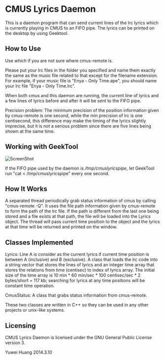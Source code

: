 CMUS Lyrics Daemon
==================

This is a daemon program that can send current lines of the lrc lyrics which
is currently playing in CMUS to an FIFO pipe. The lyrics can be printed on 
the desktop by using Geektool.

How to Use
----------

Use *which* if you are not sure where cmus-remote is.

Please put your lrc files in the folder you specified and name them exactly 
the same as the music file related to that except for the filename extension.
For example, if your music file is "Enya - Only Time.ape", you should name 
your lrc file "Enya - Only Time.lrc".

When both cmus and this daemon are running, the current line of lyrics and a 
few lines of lyrics before and after it will be sent to the FIFO pipe.

Precision problem: 
The minimum precision of the position information given by cmus-remote is one
second, while the min precision of lrc is one centisecond, this difference 
may make the timing of the lyrics slightly imprecise, but it is not a serious
problem since there are five lines being shown at the same time.

Working with GeekTool
------------------

![ScreenShot](https://raw.github.com/equinox1993/CMUS-Lyrics-Daemon/master/screenshot.png)

If the FIFO pipe used by the daemon is */tmp/cmuslyricspipe*, let GeekTool 
run "cat < /tmp/cmuslyricspipe" every one second.

How It Works
------------

A separated thread periodically grab status information of cmus by calling 
"cmus-remote -Q". It uses the file path information given by cmus-remote to 
form the path of the lrc file. If the path is different from the last one 
being stored and a file exists at that path, the file will be loaded into the 
Lyrics object. The thread will pass current time position to the object and 
the lyrics at that time will be returned and printed on the window.

Classes Implemented
-------------------

Lyrics:
Line A is consider as the current lyrics if current time position is between 
A (inclusive) and B (exclusive).
A class that loads the lrc code into a string vector that stores the lines of 
lyrics and an integer time array that stores the relations from time 
(centisec) to index of lyrics array. The initial size of the time array is 
10 min * 60 min/sec * 100 centisec/sec * 2 bytes/short = 117 kb; searching for 
lyrics at any time positions will be constant time operation.

CmusStatus:
A class that grabs status information from cmus-remote.

These two classes are written in C++ so they can be used in any other projects
or unix-like systems.

Licensing
---------

CMUS Lyrics Daemon is licensed under the GNU General Public License version 3.

Yuwei Huang
2014.3.10